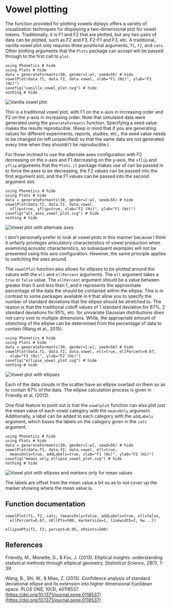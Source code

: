 # Vowel plotting

The function provided for plotting vowels diplays offers a variety of visualization techniques for displaying a two-dimensional plot for vowel tokens. Traditionally, it is F1 and F2 that are plotted, but any two pairs of data can be plotted, such as F2 and F3, F2-F1 and F3, etc. A traditional, vanilla vowel plot only requires three positional arguments, `f1`, `f2`, and `cats`. Other plotting arguments that the `Plots` package can accept will be passed through to the first call to `plot`.

```@example
using Phonetics # hide
using Plots # hide
data = generateFormants(30, gender=[:w], seed=56) # hide
vowelPlot(data.f1, data.f2, data.vowel, xlab="F1 (Hz)", ylab="F2 (Hz)")
savefig("vanilla_vowel_plot.svg") # hide
nothing # hide
```
![Vanilla vowel plot](vanilla_vowel_plot.svg)

This is a traditional vowel plot, with F1 on the x-axis in increasing order and F2 on the y-axis in increasing order. Note that simulated data were generated using the `generateFormants` function. Specifying a seed value makes the results reproducible. (Keep in mind that if you are generating values for different experiments, reports, studies, etc., the seed value needs to be changed (or left unspecified) so that the same data are not generated every time when they shouldn't be reproducible.)

For those inclined to use the alternate axes configuration with F2 decreasing on the x-axis and F1 decreasing on the y-axis, the `xflip` and `yflip` arguments that the `Plots.jl` package makes use of can be passed in to force the axes to be decreasing, the F2 values can be passed into the first argument slot, and the F1 values can be passed into the second argument slot.

```@example
using Phonetics # hide
using Plots # hide
data = generateFormants(30, gender=[:w], seed=56) # hide
vowelPlot(data.f2, data.f1, data.vowel,
  xflip=true, yflip=true, xlab="F2 (Hz)", ylab="F1 (Hz)")
savefig("alt_axes_vowel_plot.svg") # hide
nothing # hide
```

![Vowel plot with alternate axes](alt_axes_vowel_plot.svg)

I don't personally prefer to look at vowel plots in this manner because I think it unfairly privileges articulatory characteristics of vowel production when examining acoustic characteristics, so subsequent examples will not be presented using this axis configuration. However, the same principle applies to switching the axes around.

The `vowelPlot` function also allows for ellipses to be plotted around the values with the `ell` and `ellPercent` arguments. The `ell` argument takes a `true` or `false` value. The `ellPercent` argument should be a value between greater than 0 and less than 1, and it represents the approximate percentage of the data the should be contained within the ellipse. This is in contrast to some packages available in `R` that allow you to specify the number of standard deviations that the ellipse should be stretched to. The reason is that the traditional cutoff values of 1 standard deviation for 67%, 2 standard deviations for 95%, etc. for univariate Gaussian distributions does not carry over to multiple dimensions. While, the appropriate amount of stretching of the ellipse can be determined from the percentage of data to contain (Wang et al., 2015).

```@example
using Phonetics # hide
using Plots # hide
data = generateFormants(30, gender=[:w], seed=56) # hide
vowelPlot(data.f1, data.f2, data.vowel, ell=true, ellPercent=0.67,
  xlab="F1 (Hz)", ylab="F2 (Hz)")
savefig("ellipse_vowel_plot.svg") # hide
nothing # hide
```

![Vowel plot with ellipses](ellipse_vowel_plot.svg)

Each of the data clouds in the scatter have an ellipse overlaid on them so as to contain 67% of the data. The ellipse calculation process is given in Friendly et al. (2013).

One final feature to point out is that the `vowelplot` function can also plot just the mean value of each vowel category with the `meansOnly` argument. Additionally, a label can be added to each category with the `addLabels` argument, which bases the labels on the category given in the `cats` argument.

```@example
using Phonetics # hide
using Plots # hide
data = generateFormants(30, gender=[:w], seed=56) # hide
vowelPlot(data.f1, data.f2, data.vowel, ell=true,
  meansOnly=true, addLabels=true, xlab="F1 (Hz)", ylab="F2 (Hz)")
savefig("means_only_ellipse_vowel_plot.svg") # hide
nothing # hide
```

![Vowel plot with ellipses and markers only for mean values](means_only_ellipse_vowel_plot.svg)

The labels are offset from the mean value a bit so as to not cover up the marker showing where the mean value is.

## Function documentation

```@docs
vowelPlot(f1, f2, cats; [meansOnly=false, addLabels=true, ell=false,
  ellPercent=0.67, nEllPts=500, markersize=1, linewidth=2, kw...])
```

```@docs
ellipsePts(f1, f2; percent=0.95, nPoints=500)
```

## References

Friendly, M., Monette, G., & Fox, J. (2013). Elliptical insights: understanding statistical methods through elliptical geometry. *Statistical Science, 28*(1), 1-39.

Wang, B., Shi, W., & Miao, Z. (2015). Confidence analysis of standard deviational ellipse and its extension into higher dimensional Euclidean space. *PLOS ONE, 10*(3), e0118537. [https://doi.org/10.1371/journal.pone.0118537](https://doi.org/10.1371/journal.pone.0118537)